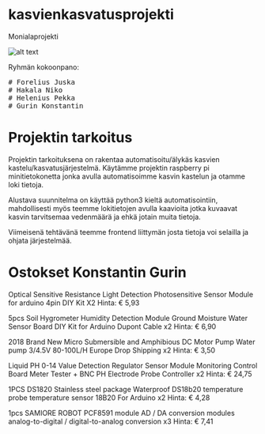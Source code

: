 # kasvienkasvatusprojekti
Monialaprojekti

![alt text](https://raw.githubusercontent.com/NikoHakala/kasvienkasvatusprojekti/master/Kuvat/Kasvienkastelujarjestelma.png)

Ryhmän kokoonpano:
<pre>
# Forelius Juska
# Hakala Niko
# Helenius Pekka
# Gurin Konstantin
</pre>

# Projektin tarkoitus

Projektin tarkoituksena on rakentaa automatisoitu/älykäs kasvien kastelu/kasvatusjärjestelmä.
Käytämme projektin raspberry pi minitietokonetta jonka avulla automatisoimme kasvin kastelun ja otamme loki tietoja.

Alustava suunnitelma on käyttää python3 kieltä automatisointiin, mahdollisesti myös teemme lokitietojen avulla 
kaavioita jotka kuvaavat kasvin tarvitsemaa vedenmäärä ja ehkä jotain muita tietoja.

Viimeisenä tehtävänä teemme frontend liittymän josta tietoja voi selailla ja ohjata järjestelmää.


# Ostokset Konstantin Gurin
Optical Sensitive Resistance Light Detection Photosensitive Sensor Module for arduino 4pin DIY Kit X2
Hinta: € 5,93

5pcs Soil Hygrometer Humidity Detection Module Ground Moisture Water Sensor Board DIY Kit for Arduino Dupont Cable x2
Hinta: € 6,90

2018 Brand New Micro Submersible and Amphibious DC Motor Pump Water pump 3/4.5V 80-100L/H Europe Drop Shipping x2
Hinta: € 3,50

Liquid PH 0-14 Value Detection Regulator Sensor Module Monitoring Control Board Meter Tester + BNC PH Electrode Probe Controller x2
Hinta: € 24,75

1PCS DS1820 Stainless steel package Waterproof DS18b20 temperature probe temperature sensor 18B20 For Arduino x2
Hinta: € 4,28 

1pcs SAMIORE ROBOT PCF8591 module AD / DA conversion modules analog-to-digital / digital-to-analog conversion x3
Hinta: € 7,41

